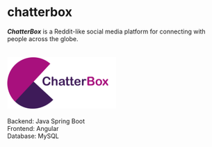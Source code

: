 # chatterbox
<b><i>ChatterBox</i></b> is a Reddit-like social media platform for connecting with people across the globe.\
\
\
<img src="https://github.com/agrozdic/chatterbox/blob/main/chatterboxapp/angular-frontend/chatterbox/src/assets/logo3.png" alt="drawing" width="250"/>
\
\
Backend: Java Spring Boot\
Frontend: Angular\
Database: MySQL
